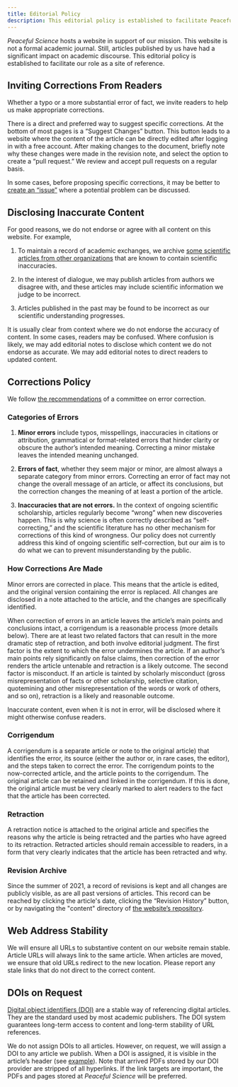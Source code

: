 ```yaml
---
title: Editorial Policy
description: This editorial policy is established to facilitate Peaceful Science's role as a site of reference.
---
```


*Peaceful Science* hosts a website in support of our mission. This website is not a formal academic journal. Still, articles published by us have had a significant impact on academic discourse. This editorial policy is established to facilitate our role as a site of reference.

## Inviting Corrections From Readers

Whether a typo or a more substantial error of fact, we invite readers to help us make appropriate corrections.

There is a direct and preferred way to suggest specific corrections. At the bottom of most pages is a “Suggest Changes” button. This button leads to a website where the content of the article can be directly edited after logging in with a free account. After making changes to the document, briefly note why these changes were made in the revision note, and select the option to create a “pull request.” We review and accept pull requests on a regular basis.

In some cases, before proposing specific corrections, it may be better to [create an “issue”](https://github.com/PeacefulScience/hugo-website/issues) where a potential problem can be discussed.

## Disclosing Inaccurate Content

For good reasons, we do not endorse or agree with all content on this website. For example,

1. To maintain a record of academic exchanges, we archive [some scientific articles from other organizations](http://localhost:1313/articles/biologos-uturn-adam-eve-position/) that are known to contain scientific inaccuracies.

2. In the interest of dialogue, we may publish articles from authors we disagree with, and these articles may include scientific information we judge to be incorrect.

3. Articles published in the past may be found to be incorrect as our scientific understanding progresses.

It is usually clear from context where we do not endorse the accuracy of content. In some cases, readers may be confused. Where confusion is likely, we may add editorial notes to disclose which content we do not endorse as accurate. We may add editorial notes to direct readers to updated content.

## Corrections Policy

We follow [the recommendations](http://localhost:1313/articles/correction-policy/) of a committee on error correction.

### Categories of Errors

1. **Minor errors** include typos, misspellings, inaccuracies in citations or attribution, grammatical or format-related errors that hinder clarity or obscure the author’s intended meaning. Correcting a minor mistake leaves the intended meaning unchanged.

2. **Errors of fact**, whether they seem major or minor, are almost always a separate category from minor errors. Correcting an error of fact may not change the overall message of an article, or affect its conclusions, but the correction changes the meaning of at least a portion of the article.

3. **Inaccuracies that are not errors.** In the context of ongoing scientific scholarship, articles regularly become “wrong” when new discoveries happen. This is why science is often correctly described as “self-correcting,” and the scientific literature has no other mechanism for corrections of this kind of wrongness. Our policy does not currently address this kind of ongoing scientific self-correction, but our aim is to do what we can to prevent misunderstanding by the public.

### How Corrections Are Made

Minor errors are corrected in place. This means that the article is edited, and the original version containing the error is replaced. All changes are disclosed in a note attached to the article, and the changes are specifically identified.

When correction of errors in an article leaves the article’s main points and conclusions intact, a corrigendum is a reasonable process (more details below). There are at least two related factors that can result in the more dramatic step of retraction, and both involve editorial judgment. The first factor is the extent to which the error undermines the article. If an author’s main points rely significantly on false claims, then correction of the error renders the article untenable and retraction is a likely outcome. The second factor is misconduct. If an article is tainted by scholarly misconduct (gross misrepresentation of facts or other scholarship, selective citation, quotemining and other misrepresentation of the words or work of others, and so on), retraction is a likely and reasonable outcome.

Inaccurate content, even when it is not in error, will be disclosed where it might otherwise confuse readers.

### Corrigendum

A corrigendum is a separate article or note to the original article) that identifies the error, its source (either the author or, in rare cases, the editor), and the steps taken to correct the error. The corrigendum points to the now-corrected article, and the article points to the corrigendum. The original article can be retained and linked in the corrigendum. If this is done, the original article must be very clearly marked to alert readers to the fact that the article has been corrected.

### Retraction

A retraction notice is attached to the original article and specifies the reasons why the article is being retracted and the parties who have agreed to its retraction. Retracted articles should remain accessible to readers, in a form that very clearly indicates that the article has been retracted and why.

### Revision Archive

Since the summer of 2021, a record of revisions is kept and all changes are publicly visible, as are all past versions of articles. This record can be reached by clicking the article's date, clicking the “Revision History” button, or by navigating the "content" directory of [the website’s repository](https://github.com/PeacefulScience/hugo-website).

## Web Address Stability

We will ensure all URLs to substantive content on our website remain stable. Article URLs will always link to the same article. When articles are moved, we ensure that old URLs redirect to the new location.  Please report any stale links that do not direct to the correct content.

## DOIs on Request

[Digital object identifiers (DOI)](https://en.wikipedia.org/wiki/Digital_object_identifier) are a stable way of referencing digital articles. They are the standard used by most academic publishers. The DOI system guarantees long-term access to content and long-term stability of URL references. 

We do not assign DOIs to all articles. However, on request, we will assign a DOI to any article we publish. When a DOI is assigned, it is visible in the article’s header (see [example](http://127.0.0.1:1313/articles/adam-eve-evolution/)). Note that arrived PDFs stored by our DOI provider are stripped of all hyperlinks. If the link targets are important, the PDFs and pages stored at *Peaceful Science* will be preferred.



